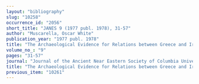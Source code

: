 ```yaml
---
layout: "bibliography"
slug: "10258"
occurrence_id: "2056"
short_title: "JANES 9 (1977 publ. 1978), 31-57"
author: "Muscarella, Oscar White"
publication_year: "1977 publ. 1978"
title: "The Archaeological Evidence for Relations between Greece and Iran in the First Millennium B.C."
volume_no_: "9"
pages: "31-57"
journal: "Journal of the Ancient Near Eastern Society of Columbia University"
title: "The Archaeological Evidence for Relations between Greece and Iran in the First Millennium B.C."
previous_item: "10261"
---
```

